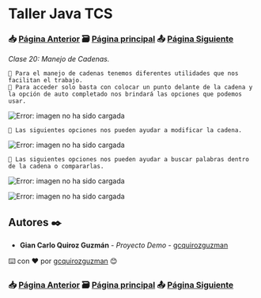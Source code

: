 # Taller Java TCS
### 📥 [Página Anterior](https://github.com/gcquirozguzman/java-tcs-202001/tree/OL00100001) 🗃️ [Página principal](https://github.com/gcquirozguzman/java-tcs-202001) 📤 [Página Siguiente](https://github.com/gcquirozguzman/java-tcs-202001/tree/CIYE100001)

_Clase 20: Manejo de Cadenas._

```
📢 Para el manejo de cadenas tenemos diferentes utilidades que nos facilitan el trabajo.
📢 Para acceder solo basta con colocar un punto delante de la cadena y la opción de auto completado nos brindará las opciones que podemos usar.
```

![Error: imagen no ha sido cargada](https://github.com/gcquirozguzman/java-tcs-202001/blob/Clase-20/imagenes/pagina_20_5.png)

```
📢 Las siguientes opciones nos pueden ayudar a modificar la cadena.
```

![Error: imagen no ha sido cargada](https://github.com/gcquirozguzman/java-tcs-202001/blob/Clase-20/imagenes/pagina_20_2.png)

```
📢 Las siguientes opciones nos pueden ayudar a buscar palabras dentro de la cadena o compararlas.
```

![Error: imagen no ha sido cargada](https://github.com/gcquirozguzman/java-tcs-202001/blob/Clase-20/imagenes/pagina_20_3.png)

![Error: imagen no ha sido cargada](https://github.com/gcquirozguzman/java-tcs-202001/blob/Clase-20/imagenes/pagina_20_4.png)

## Autores ✒️

* **Gian Carlo Quiroz Guzmán** - *Proyecto Demo* - [gcquirozguzman](https://github.com/gcquirozguzman)

⌨️ con ❤️ por [gcquirozguzman](https://github.com/gcquirozguzman) 😊

### 📥 [Página Anterior](https://github.com/gcquirozguzman/java-tcs-202001/tree/OL00100001) 🗃️ [Página principal](https://github.com/gcquirozguzman/java-tcs-202001) 📤 [Página Siguiente](https://github.com/gcquirozguzman/java-tcs-202001/tree/CIYE100001)
